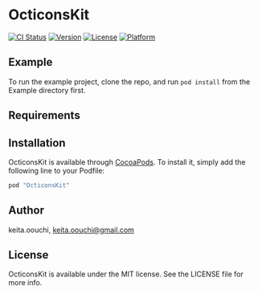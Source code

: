 # OcticonsKit

[![CI Status](http://img.shields.io/travis/keita.oouchi/OcticonsKit.svg?style=flat)](https://travis-ci.org/keita.oouchi/OcticonsKit)
[![Version](https://img.shields.io/cocoapods/v/OcticonsKit.svg?style=flat)](http://cocoapods.org/pods/OcticonsKit)
[![License](https://img.shields.io/cocoapods/l/OcticonsKit.svg?style=flat)](http://cocoapods.org/pods/OcticonsKit)
[![Platform](https://img.shields.io/cocoapods/p/OcticonsKit.svg?style=flat)](http://cocoapods.org/pods/OcticonsKit)

## Example

To run the example project, clone the repo, and run `pod install` from the Example directory first.

## Requirements

## Installation

OcticonsKit is available through [CocoaPods](http://cocoapods.org). To install
it, simply add the following line to your Podfile:

```ruby
pod "OcticonsKit"
```

## Author

keita.oouchi, keita.oouchi@gmail.com

## License

OcticonsKit is available under the MIT license. See the LICENSE file for more info.
